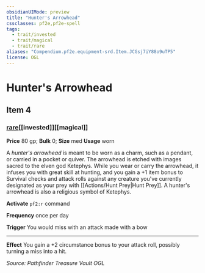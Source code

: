 ```yaml
---
obsidianUIMode: preview
title: "Hunter's Arrowhead"
cssclasses: pf2e,pf2e-spell
tags:
  - trait/invested
  - trait/magical
  - trait/rare
aliases: "Compendium.pf2e.equipment-srd.Item.JCGsj7iY88o9uTP5"
license: OGL
---
```

# Hunter's Arrowhead
## Item 4
### [rare](rare.md "Rare Rarity Trait")[[invested]][[magical]]


**Price** 80 gp; 
**Bulk** 0; **Size** med
**Usage** worn

A _hunter's arrowhead_ is meant to be worn as a charm, such as a pendant, or carried in a pocket or quiver. The arrowhead is etched with images sacred to the elven god Ketephys. While you wear or carry the arrowhead, it infuses you with great skill at hunting, and you gain a +1 item bonus to Survival checks and attack rolls against any creature you've currently designated as your prey with [[Actions/Hunt Prey|Hunt Prey]]. A hunter's arrowhead is also a religious symbol of Ketephys.

**Activate** `pf2:r` command

**Frequency** once per day

**Trigger** You would miss with an attack made with a bow

* * *

**Effect** You gain a +2 circumstance bonus to your attack roll, possibly turning a miss into a hit.

*Source: Pathfinder Treasure Vault*
*OGL*